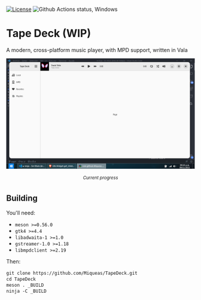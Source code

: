 [![License][LicenseBadge]][LicenseURL]
![Github Actions status, Windows][WinBuildBadge]

# Tape Deck (WIP)

A modern, cross-platform music player, with MPD support, written in Vala

![Current progress image](misc/app_progress.png)
<p align="center">
  <i><sup>Current progress</sup></i>
</p>

## Building

You'll need:

 * `meson >=0.56.0`
 * `gtk4 >=4.4`
 * `libadwaita-1 >=1.0`
 * `gstreamer-1.0 >=1.18`
 * `libmpdclient >=2.19`

Then:

```
git clone https://github.com/Miqueas/TapeDeck.git
cd TapeDeck
meson . _BUILD
ninja -C _BUILD
```

[LicenseBadge]: https://img.shields.io/github/license/Miqueas/TapeDeck?label=License
[LicenseURL]: https://opensource.org/licenses/Zlib
[WinBuildBadge]: https://img.shields.io/github/workflow/status/Miqueas/TapeDeck/Windows?label=Build&logo=windows
